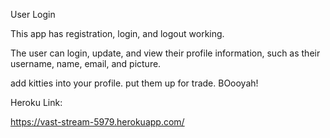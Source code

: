 User Login

This app has registration, login, and logout working.

The user can login, update, and view their profile information, such as their username, name, email, and picture.

add kitties into your profile. put them up for trade. BOooyah!

Heroku Link:

https://vast-stream-5979.herokuapp.com/


